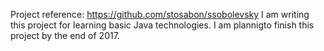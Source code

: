 Project reference:
https://github.com/stosabon/ssobolevsky
I am writing this project for learning basic Java technologies. I am plannigto finish this project by the end of 2017.